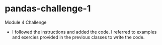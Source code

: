# pandas-challenge-1

Module 4 Challenge
 - I followed the instructions and added the code. I referred to examples and exercies provided in the previous classes to write the code.